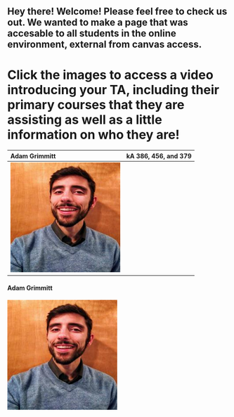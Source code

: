 ## Hey there! Welcome! Please feel free to check us out. We wanted to make a page that was accesable to all students in the online environment, external from canvas access.

# Click the images to access a video introducing your TA, including their primary courses that they are assisting as well as a little information on who they are! 


| Adam Grimmitt |  kA 386, 456, and 379 |
| :---         |  ---: |
| [![Youtube][1]][2]|

[1]:  profiles/IMG_20190210_164227-01.jpg 
[2]:  https://www.youtube.com/watch?v=4nII6BugOss 

#### Adam Grimmitt

[![Youtube][1]][2]

[1]:  profiles/IMG_20190210_164227-01.jpg
[2]:  https://www.youtube.com/watch?v=4nII6BugOss"   
